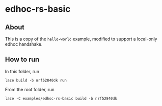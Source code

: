 # edhoc-rs-basic

## About

This is a copy of the `hello-world` example, modified to support a local-only edhoc handshake.

## How to run

In this folder, run

    laze build -b nrf52840dk run

From the root folder, run

    laze -C examples/edhoc-rs-basic build -b nrf52840dk
